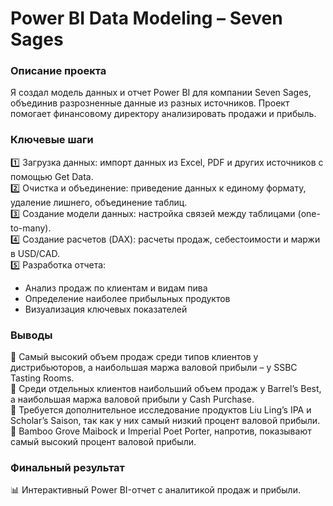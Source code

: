 # Power BI Data Modeling – Seven Sages

### Описание проекта
Я создал модель данных и отчет Power BI для компании Seven Sages, объединив разрозненные данные из разных источников. Проект помогает финансовому директору анализировать продажи и прибыль.

### Ключевые шаги
1️⃣ Загрузка данных: импорт данных из Excel, PDF и других источников с помощью Get Data. <br>
2️⃣ Очистка и объединение: приведение данных к единому формату, удаление лишнего, объединение таблиц. <br>
3️⃣ Создание модели данных: настройка связей между таблицами (one-to-many). <br>
4️⃣ Создание расчетов (DAX): расчеты продаж, себестоимости и маржи в USD/CAD. <br>
5️⃣ Разработка отчета:  

* Анализ продаж по клиентам и видам пива  
* Определение наиболее прибыльных продуктов  
* Визуализация ключевых показателей

### Выводы <br>
📌 Самый высокий объем продаж среди типов клиентов у дистрибьюторов, а наибольшая маржа валовой прибыли – у SSBC Tasting Rooms. <br>
📌 Среди отдельных клиентов наибольший объем продаж у Barrel’s Best, а наибольшая маржа валовой прибыли у Cash Purchase. <br>
📌 Требуется дополнительное исследование продуктов Liu Ling’s IPA и Scholar’s Saison, так как у них самый низкий процент валовой прибыли. <br>
📌 Bamboo Grove Maibock и Imperial Poet Porter, напротив, показывают самый высокий процент валовой прибыли. <br>

### Финальный результат
📊 Интерактивный Power BI-отчет с аналитикой продаж и прибыли.
